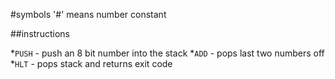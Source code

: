 #symbols
'#' means number constant

##instructions

*`PUSH` - push an 8 bit number into the stack
*`ADD`  - pops last two numbers off
*`HLT`  - pops stack and returns exit code